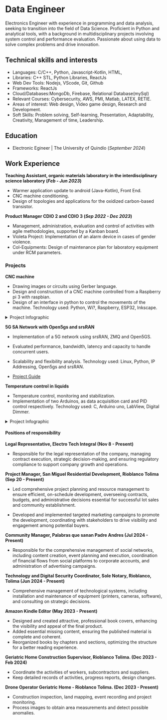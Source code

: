# Data Engineer
Electronics Engineer with experience in programming and data analysis, seeking to transition into the field of Data Science. Proficient in Python and analytical tools, with a background in multidisciplinary projects involving system control and performance evaluation. Passionate about using data to solve complex problems and drive innovation.

## Technical skills and interests
- Languages: C/C++, Python, Javascript-Kotlin, HTML,
- Libraries: C++ STL, Python Libraries, ReactJs
- Web Dev Tools: Nodejs, VScode, Git, Github
- Frameworks: ReactJs
- Cloud/Databases:MongoDb, Firebase, Relational Database(mySql)
- Relevant Courses: Cybersecurity, AWS, PMI, Matlab, LATEX, RETIE.
- Areas of interest: Web design, Video game design, Research and Development.
- Soft Skills: Problem solving, Self-learning, Presentation, Adaptability, Creativity, Management of time, Leadership.

## Education
- Electronic Egineer | The University of Quindío (_September 2024_)								       		

## Work Experience
**Teaching Assistant, organic materials laboratory in the interdisciplinary science laboratory (_Feb - Jun 2023_)**

- Warmer application update to android (Java-Kotlin), Front End.
- CNC machine conditioning.
- Design of topologies and applications for the oxidized carbon-based transistor.

**Product Manager CDIO 2 and CDIO 3 (_Sep 2022 - Dec 2023_)**
- Management, administration, evaluation and control of activities with agile methodologies, supported by a Kanban board.
- Violeta Project: Implementation of an alarm device in cases of gender violence.
- Col-Equipments: Design of maintenance plan for laboratory equipment under RCM parameters.

### Projects

**CNC machine**
- Drawing images or circuits using Gerber language.
- Design and construction of a CNC machine controlled from a Raspberry pi 3 with raspbian.
- Design of an interface in python to control the movements of the machine.
Technology used: Python, Wi?, Raspberry, ESP32, Inkscape.

<details>
  <summary>Project Infographic</summary>
  <img src="assets/img/info.jpg" alt="Project Infographic">
  <br><br>
</details>


**5G SA Network with Open5gs and srsRAN**

- Implementation of a 5G network using srsRAN, ZMQ and Open5GS.
- Evaluated performance, bandwidth, latency and capacity to handle concurrent users.
- Scalability and flexibility analysis.
Technology used: Linux, Python, IP Addressing, Open5gs and srsRAN.

- [Project Guide](https://github.com/JsCc-Electro/5G-SA-Network-Open5gs-srsRAN)

**Temperature control in liquids**
- Temperature control, monitoring and stabilization.
- Implementation of two Arduinos, as data acquisition card and PID control respectively.
Technology used: C, Arduino uno, LabView, Digital Dimmer.

<details>
  <summary>Project Infographic</summary>
  <img src="assets/img/Calentador_Info.jpg" alt="Project Infographic">
<br><br>
</details>


#### Positions of responsibility

**Legal Representative, Electro Tech Integral (Nov 8 - Present)** 

- Responsible for the legal representation of the company, managing contract execution, strategic decision-making, and ensuring regulatory compliance to support company growth and operations.


**Project Manager, San Miguel Residential Development, Rioblanco Tolima (Sep 20 - Present)**

- Led comprehensive project planning and resource management to ensure efficient, on-schedule development, overseeing contracts, budgets, and administrative decisions essential for successful lot sales and community establishment.

- Developed and implemented targeted marketing campaigns to promote the development, coordinating with stakeholders to drive visibility and engagement among potential buyers.

**Community Manager, Palabras que sanan Padre Andres (Jul 2024 - Present)**
- Responsible for the comprehensive management of social networks, including content creation, event planning and execution, coordination of financial flows from social platforms to corporate accounts, and administration of advertising campaigns.

**Technology and Digital Security Coordinator, Sole Notary, Rioblanco, Tolima (Jun 2024 - Present)**
- Comprehensive management of technological systems, including installation and maintenance of equipment (printers, cameras, software), and consulting on strategic decisions.

**Amazon Kindle Editor (May 2023 - Present)**
- Designed and created attractive, professional book covers, enhancing the visibility and appeal of the final product.
- Added essential missing content, ensuring the published material is complete and coherent.
- Reorganized books by chapters and sections, optimizing the structure for a better reading experience.

**Geriatric Home Construction Supervisor, Rioblanco Tolima. (Dec 2023 - Feb 2024)**
- Coordinate the activities of workers, subcontractors and suppliers.
- Keep detailed records of activities, progress reports, design changes.

**Drone Operator Geriatric Home - Rioblanco Tolima. (Dec 2023 - Present)**
- Construction inspection, land mapping, event recording and project monitoring.
- Process images to obtain area measurements and detect possible anomalies.



